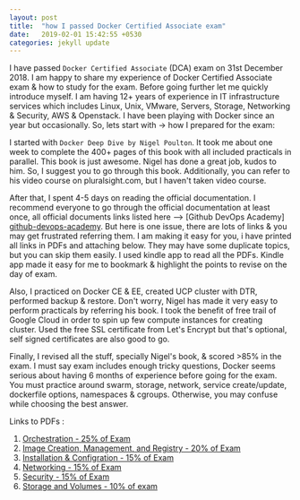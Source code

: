 ```yaml
---
layout: post
title:  "how I passed Docker Certified Associate exam"
date:   2019-02-01 15:42:55 +0530
categories: jekyll update
---
```


I have passed `Docker Certified Associate` (DCA) exam on 31st December 2018. I am happy to share my experience of Docker Certified Associate exam & how to study for the exam. Before going further let me quickly introduce myself. I am having 12+ years of experience in IT infrastructure services which includes Linux, Unix, VMware, Servers, Storage, Networking & Security, AWS & Openstack. I have been playing with Docker since an year but occasionally. So, lets start with -> how I prepared for the exam:

I started with `Docker Deep Dive by Nigel Poulton`. It took me about one week to complete the 400+ pages of this book with all included practicals in parallel. This book is just awesome. Nigel has done a great job, kudos to him. So, I suggest you to go through this book. Additionally, you can refer to his video course on pluralsight.com, but I haven't taken video course.
 
After that, I spent 4-5 days on reading the official documentation. I recommend everyone to go through the official documentation at least once, all official documents links listed here --> [Github DevOps Academy] [github-devops-academy]. But here is one issue, there are lots of links & you may get frustrated referring them. I am making it easy for you, i have printed all links in PDFs and attaching below. They may have some duplicate topics, but you can skip them easily. I used kindle app to read all the PDFs. Kindle app made it easy for me to bookmark & highlight the points to revise on the day of exam. 

Also, I practiced on Docker CE & EE, created UCP cluster with DTR, performed backup & restore. Don't worry, Nigel has made it very easy to perform practicals by referring his book. I took the benefit of free trail of Google Cloud in order to spin up few compute instances for creating cluster. Used the free SSL certificate from Let's Encrypt but that's optional, self signed certificates are also good to go.

Finally, I revised all the stuff, specially Nigel's book, & scored >85% in the exam. I must say exam includes enough tricky questions, Docker seems serious about having 6 months of experience before going for the exam. You must practice around swarm, storage, network, service create/update, dockerfile options, namespaces & cgroups. Otherwise, you may confuse while choosing the best answer. 

Links to PDFs :

1. [Orchestration - 25% of Exam][Orchestration]
2. [Image Creation, Management, and Registry - 20% of Exam][Image]
3. [Installation & Configration - 15% of Exam][Installation]
4. [Networking - 15% of Exam][Networking]
5. [Security - 15% of Exam][Security]
6. [Storage and Volumes - 10% of exam][Storage]

[github-devops-academy]: https://github.com/DevOps-Academy-Org/dca-prep-guide
[Orchestration]:/assets/Orchestration.pdf
[Image]:/assets/Image-Creation.pdf
[Installation]:/assets/Installation-Configration.pdf
[Networking]:/assets/Networking.pdf
[Security]:/assets/Security.pdf
[Storage]:/assets/Storage.pdf
